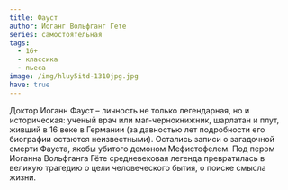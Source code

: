 ```yaml
---
title: Фауст
author: Иоганг Вольфганг Гете
series: самостоятельная
tags:
  - 16+
  - классика
  - пьеса
image: /img/hluy5itd-1310jpg.jpg
have: true
---
```

Доктор Иоганн Фауст – личность не только легендарная, но и историческая: ученый врач или маг-чернокнижник, шарлатан и плут, живший в 16 веке в Германии (за давностью лет подробности его биографии остаются неизвестными). Остались записи о загадочной смерти Фауста, якобы убитого демоном Мефистофелем. Под пером Иоганна Вольфганга Гёте средневековая легенда превратилась в великую трагедию о цели человеческого бытия, о поиске смысла жизни.